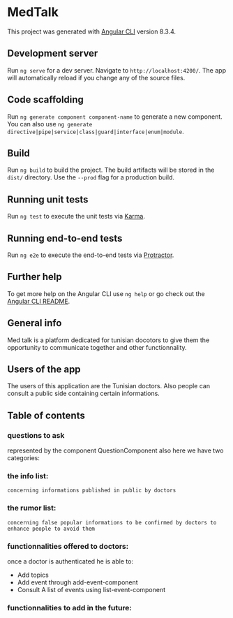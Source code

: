 # MedTalk

This project was generated with [Angular CLI](https://github.com/angular/angular-cli) version 8.3.4.

## Development server

Run `ng serve` for a dev server. Navigate to `http://localhost:4200/`. The app will automatically reload if you change any of the source files.

## Code scaffolding

Run `ng generate component component-name` to generate a new component. You can also use `ng generate directive|pipe|service|class|guard|interface|enum|module`.

## Build

Run `ng build` to build the project. The build artifacts will be stored in the `dist/` directory. Use the `--prod` flag for a production build.

## Running unit tests

Run `ng test` to execute the unit tests via [Karma](https://karma-runner.github.io).

## Running end-to-end tests

Run `ng e2e` to execute the end-to-end tests via [Protractor](http://www.protractortest.org/).

## Further help

To get more help on the Angular CLI use `ng help` or go check out the [Angular CLI README](https://github.com/angular/angular-cli/blob/master/README.md).

## General info
Med talk is a platform dedicated for tunisian docotors to give them the opportunity to communicate together and other functionnality. 

## Users of the app 
The users of this application are  the Tunisian doctors. 
Also people can consult a public side containing certain informations.

## Table of contents

### questions to ask
represented by the component  QuestionComponent
also here we have two categories:

### the info list:
    concerning informations published in public by doctors
### the rumor list:
    concerning false popular informations to be confirmed by doctors to enhance people to avoid them
 ### functionnalities offered to doctors:
 once a doctor is authenticated he is able to:
* Add topics 
* Add event through add-event-component 
* Consult A list of events using list-event-component 
 ### functionnalities to add in the future:

 
      








